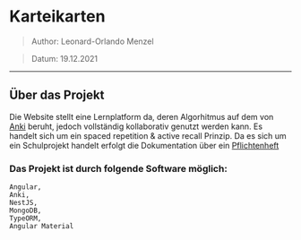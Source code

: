 # Karteikarten

> Author: Leonard-Orlando Menzel

> Datum: 19.12.2021

<hr>

## Über das Projekt
Die Website stellt eine Lernplatform da, deren Algorhitmus auf dem von [Anki](https://github.com/ankitects/anki) beruht, jedoch vollständig kollaborativ genutzt werden kann. Es handelt sich um ein spaced repetition & active recall Prinzip.
Da es sich um ein Schulprojekt handelt erfolgt die Dokumentation über ein [Pflichtenheft](https://docs.google.com/document/d/1iFDPQ7m8bli4c9Cg_8fpXniyE0Hk6XLpDd1PPH6XAUs/edit?usp=sharing)

### Das Projekt ist durch folgende Software möglich:
    Angular,
    Anki,
    NestJS,
    MongoDB,
    TypeORM,
    Angular Material